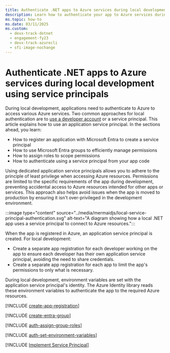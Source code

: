 ```yaml
---
title: Authenticate .NET apps to Azure services during local development using service principals
description: Learn how to authenticate your app to Azure services during local development using dedicated application service principals.
ms.topic: how-to
ms.date: 03/11/2025
ms.custom:
  - devx-track-dotnet
  - engagement-fy23
  - devx-track-azurecli
  - sfi-image-nochange
---
```


# Authenticate .NET apps to Azure services during local development using service principals

During local development, applications need to authenticate to Azure to access various Azure services. Two common approaches for local authentication are to [use a developer account](local-development-dev-accounts.md) or a service principal. This article explains how to use an application service principal. In the sections ahead, you learn:

- How to register an application with Microsoft Entra to create a service principal
- How to use Microsoft Entra groups to efficiently manage permissions
- How to assign roles to scope permissions
- How to authenticate using a service principal from your app code

Using dedicated application service principals allows you to adhere to the principle of least privilege when accessing Azure resources. Permissions are limited to the specific requirements of the app during development, preventing accidental access to Azure resources intended for other apps or services. This approach also helps avoid issues when the app is moved to production by ensuring it isn't over-privileged in the development environment.

:::image type="content" source="../media/mermaidjs/local-service-principal-authentication.svg" alt-text="A diagram showing how a local .NET app uses a service principal to connect to Azure resources.":::

When the app is registered in Azure, an application service principal is created. For local development:

- Create a separate app registration for each developer working on the app to ensure each developer has their own application service principal, avoiding the need to share credentials.
- Create a separate app registration for each app to limit the app's permissions to only what is necessary.

During local development, environment variables are set with the application service principal's identity. The Azure Identity library reads these environment variables to authenticate the app to the required Azure resources.

[!INCLUDE [create-app-registration](../includes/auth-create-app-registration.md)]

[!INCLUDE [create-entra-group](../includes/auth-create-entra-group.md)]

[!INCLUDE [auth-assign-group-roles](../includes/auth-assign-group-roles.md)]

[!INCLUDE [auth-set-environment-variables](../includes/auth-set-environment-variables.md)]

[!INCLUDE [Implement Service Principal](<../includes/implement-service-principal.md>)]
